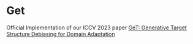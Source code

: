 # Get
Official Implementation of our ICCV 2023 paper [GeT: Generative Target Structure Debiasing for Domain Adaptation]()

